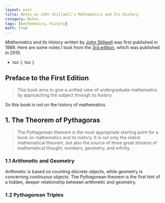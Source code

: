 ```yaml
---
layout: post
title: Notes on John Stillwell's Mathematics and Its History
category: Notes
tags: [mathematics, history]
math: true
---
```

*Mathematics and Its History* written by [John Stillwell](https://www.usfca.edu/faculty/john-stillwell) was first published in 1989. Here are some notes I took from the [3rd edition](https://www.amazon.com/dp/144196052X), which was published in 2010.

- toc
{: toc }

## Preface to the First Edition

> This book aims to give a unified view of undergraduate mathematics by approaching the subject through its history.

So this book is not on the history of mathematics.

## 1. The Theorem of Pythagoras

> The Pythagorean theorem is the most appropriate starting point for a book on mathematics and its history. It is not only the oldest mathematical theorem, but also the source of three great streams of mathematical thought: numbers, geometry, and infinity.

### 1.1 Arithmetic and Geometry

Arithmetic is based on counting *discrete* objects, while geometry is concerning *continuous* objects. The Pythagorean theorem is the first hint of a hidden, deeper relationship between arithmetic and geometry.

### 1.2 Pythagorean Triples
